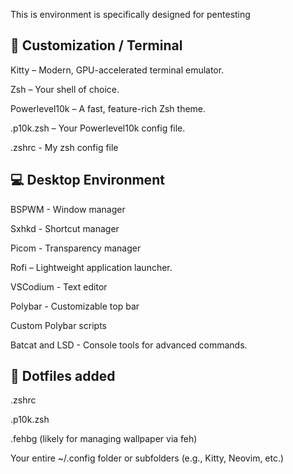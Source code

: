 This is environment is specifically designed for pentesting


🎨 Customization / Terminal
----

Kitty – Modern, GPU-accelerated terminal emulator.

Zsh – Your shell of choice.

Powerlevel10k – A fast, feature-rich Zsh theme.

.p10k.zsh – Your Powerlevel10k config file.

.zshrc - My zsh config file

💻 Desktop Environment
---

BSPWM - Window manager

Sxhkd - Shortcut manager

Picom - Transparency manager

Rofi – Lightweight application launcher.

VSCodium - Text editor

Polybar - Customizable top bar

Custom Polybar scripts

Batcat and LSD - Console tools for advanced commands.

📁 Dotfiles added
---

.zshrc

.p10k.zsh

.fehbg (likely for managing wallpaper via feh)

Your entire ~/.config folder or subfolders (e.g., Kitty, Neovim, etc.)
